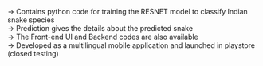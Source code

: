 -> Contains python code for training the RESNET model to classify Indian snake species  
-> Prediction gives the details about the predicted snake  
-> The Front-end UI and Backend codes are also available  
-> Developed as a multilingual mobile application and launched in playstore (closed testing)  
